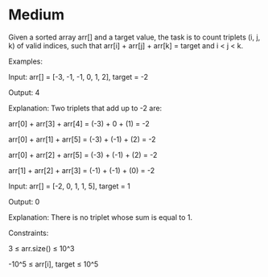 # Medium

Given a sorted array arr[] and a target value, the task is to count triplets (i, j, k) of valid indices, such that arr[i] + arr[j] + arr[k] = target and i < j < k.

Examples:

Input: arr[] = [-3, -1, -1, 0, 1, 2], target = -2

Output: 4

Explanation: Two triplets that add up to -2 are:

arr[0] + arr[3] + arr[4] = (-3) + 0 + (1) = -2

arr[0] + arr[1] + arr[5] = (-3) + (-1) + (2) = -2

arr[0] + arr[2] + arr[5] = (-3) + (-1) + (2) = -2

arr[1] + arr[2] + arr[3] = (-1) + (-1) + (0) = -2

Input: arr[] = [-2, 0, 1, 1, 5], target = 1

Output: 0

Explanation: There is no triplet whose sum is equal to 1. 


Constraints:

3 ≤ arr.size() ≤ 10^3

-10^5 ≤ arr[i], target ≤ 10^5
